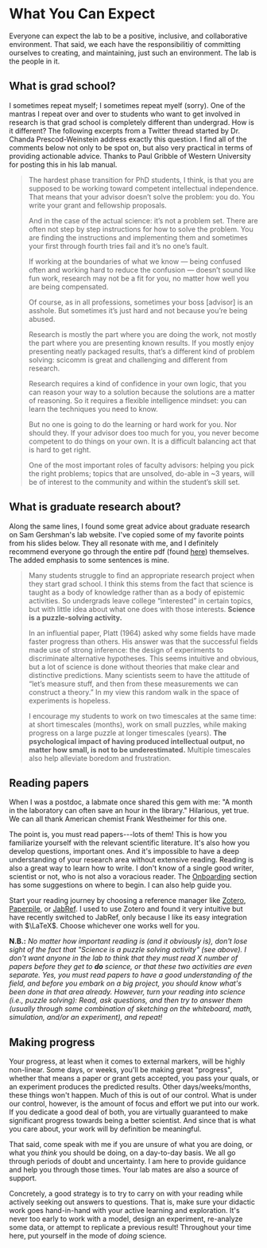 # What You Can Expect

Everyone can expect the lab to be a positive, inclusive, and collaborative environment. That said, we each have the responsibilitiy of committing ourselves to creating, and maintaining, just such an environment. The lab is the people in it. 


## What is grad school?

I sometimes repeat myself; I sometimes repeat myelf (sorry). One of the mantras I repeat over and over to students who want to get involved in research is that grad school is completely different than undergrad. How is it different? The following excerpts from a Twitter thread started by Dr. Chanda Prescod-Weinstein address exactly this question. I find all of the comments below not only to be spot on, but also very practical in terms of providing actionable advice. Thanks to Paul Gribble of Western University for posting this in his lab manual. 

>The hardest phase transition for PhD students, I think, is that you are supposed to be working toward competent intellectual independence. That means that your advisor doesn’t solve the problem: you do. You write your grant and fellowship proposals.
>
>And in the case of the actual science: it’s not a problem set. There are often not step by step instructions for how to solve the problem. You are finding the instructions and implementing them and sometimes your first through fourth tries fail and it’s no one’s fault.
>
>If working at the boundaries of what we know — being confused often and working hard to reduce the confusion — doesn’t sound like fun work, research may not be a fit for you, no matter how well you are being compensated.
>
>Of course, as in all professions, sometimes your boss [advisor] is an asshole. But sometimes it’s just hard and not because you’re being abused.
>
>Research is mostly the part where you are doing the work, not mostly the part where you are presenting known results. If you mostly enjoy presenting neatly packaged results, that’s a different kind of problem solving: scicomm is great and challenging and different from research.
>
>Research requires a kind of confidence in your own logic, that you can reason your way to a solution because the solutions are a matter of reasoning. So it requires a flexible intelligence mindset: you can learn the techniques you need to know.
>
>But no one is going to do the learning or hard work for you. Nor should they. If your advisor does too much for you, you never become competent to do things on your own. It is a difficult balancing act that is hard to get right.
>
>One of the most important roles of faculty advisors: helping you pick the right problems; topics that are unsolved, do-able in ~3 years, will be of interest to the community and within the student’s skill set.

## What is graduate research about? 
Along the same lines, I found some great advice about graduate research on Sam Gershman's lab website. I've copied some of my favorite points from his slides below. They all resonate with me, and I definitely recommend everyone go through the entire pdf (found [here](https://gershmanlab.com/docs/advice_young_investigators.pdf)) themselves. The added emphasis to some sentences is mine. 

>Many students struggle to find an appropriate research project when they start grad school. I think this stems from the fact that science is taught as a body of knowledge rather than as a body of epistemic activities. So undergrads leave college “interested” in certain topics, but with little idea about what one does with those interests. **Science is a puzzle-solving activity.** 
>
>In an influential paper, Platt (1964) asked why some fields have made faster progress than others. His answer was that the
successful fields made use of strong inference: the design of
experiments to discriminate alternative hypotheses. This seems intuitive and obvious, but a lot of science is done without theories that make clear and distinctive predictions. Many scientists seem to have the attitude of “let’s measure stuff, and then from these measurements we can construct a theory.” In my view this random walk in the space of experiments is hopeless.
>
>I encourage my students to work on two timescales at the
same time: at short timescales (months), work on small puzzles,
while making progress on a large puzzle at longer timescales
(years). **The psychological impact of having produced intellectual output, no matter how small, is not to be underestimated.** Multiple timescales also help alleviate boredom and frustration.



## Reading papers

When I was a postdoc, a labmate once shared this gem with me: "A month in the laboratory can often save an hour in the library." Hilarious, yet true. We can all thank American chemist Frank Westheimer for this one. 

The point is, you must read papers---lots of them! This is how you familiarize yourself with the relevant scientific literature. It's also how you develop questions, important ones. And it's impossible to have a deep understanding of your research area without extensive reading. Reading is also a great way to learn how to write. I don't know of a single good writer, scientist or not, who is not also a voracious reader. The [Onboarding](onboarding) section has some suggestions on where to begin. I can also help guide you. 

Start your reading journey by choosing a reference manager like [Zotero](https://www.zotero.org/), [Paperpile](https://paperpile.com/), or [JabRef](https://www.jabref.org/). I used to use Zotero and found it very intuitive but have recently switched to JabRef, only because I like its easy integration with $\LaTeX$. Choose whichever one works well for you. 

**N.B.:** *No matter how important reading is (and it obviously is), don't lose sight of the fact that "Science is a puzzle solving activity" (see above). I don't want anyone in the lab to think that they must read X number of papers before they get to **do** science, or that these two activities are even separate. Yes, you must read papers to have a good understanding of the field, and before you embark on a big project, you should know what's been done in that area already. However, turn your reading into science (i.e., puzzle solving): Read, ask questions, and then try to answer them (usually through some combination of sketching on the whiteboard, math, simulation, and/or an experiment), and repeat!*


## Making progress

Your progress, at least when it comes to external markers, will be highly non-linear. Some days, or weeks, you'll be making great "progress", whether that means a paper or grant gets accepted, you pass your quals, or an experiment produces the predicted results. Other days/weeks/months, these things won't happen. Much of this is out of our control. What is under our control, however, is the amount of focus and effort we put into our work. If you dedicate a good deal of both, you are virtually guaranteed to make significant progress towards being a better scientist. And since that is what you care about, your work will by definition be meaningful. 

That said, come speak with me if you are unsure of what you are doing, or what you *think* you should be doing, on a day-to-day basis. We all go through periods of doubt and uncertainty. I am here to provide guidance and help you through those times. Your lab mates are also a source of support. 

Concretely, a good strategy is to try to carry on with your reading while actively seeking out answers to questions. That is, make sure your didactic work goes hand-in-hand with your active learning and exploration. It's never too early to work with a model, design an experiment, re-analyze some data, or attempt to replicate a previous result! Throughout your time here, put yourself in the mode of *doing* science. 